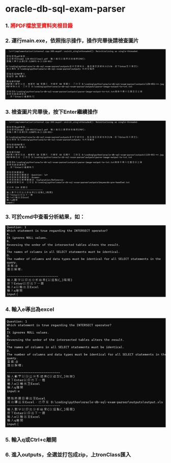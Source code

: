 # oracle-db-sql-exam-parser

### 1. <span style="color:red">將PDF檔放至資料夾根目錄</span>

### 2. 運行main.exe，依照指示操作，操作完畢後請檢查圖片

![Alt text](image.png)

### 3. 檢查圖片完畢後，按下Enter繼續操作

![Alt text](image-1.png)

### 3. 可於cmd中查看分析結果，如：

![Alt text](image-2.png)

### 4. 輸入e導出為excel

![Alt text](image-3.png)

### 5. 輸入q或Ctrl+c離開
### 6. 進入outputs，全選並打包成zip，上tronClass匯入
